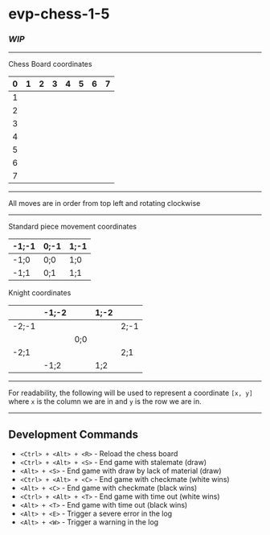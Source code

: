 # evp-chess-1-5

### *WIP*

---

Chess Board coordinates

| 0 | 1 | 2 | 3 | 4 | 5 | 6 | 7 |
|---|---|---|---|---|---|---|---|
| 1 |   |   |   |   |   |   |   |
| 2 |   |   |   |   |   |   |   |
| 3 |   |   |   |   |   |   |   |
| 4 |   |   |   |   |   |   |   |
| 5 |   |   |   |   |   |   |   |
| 6 |   |   |   |   |   |   |   |
| 7 |   |   |   |   |   |   |   |

---

All moves are in order from top left and rotating clockwise

---

Standard piece movement coordinates

| -1;-1 | 0;-1 | 1;-1 |
|-------|------|------|
| -1;0  | 0;0  | 1;0  |
| -1;1  | 0;1  | 1;1  |

Knight coordinates

|       | -1;-2 |     | 1;-2 |      |
|-------|-------|-----|------|------|
| -2;-1 |       |     |      | 2;-1 |
|       |       | 0;0 |      |      |
| -2;1  |       |     |      | 2;1  |
|       | -1;2  |     | 1;2  |      |

---

For readability, the following will be used to represent a coordinate
`[x, y]` where `x` is the column we are in and `y` is the row we are in.

---

## Development Commands

 - `<Ctrl> + <Alt> + <R>` - Reload the chess board
- `<Ctrl> + <Alt> + <S>` - End game with stalemate (draw)
- `<Alt> + <S>` - End game with draw by lack of material (draw)
 - `<Ctrl> + <Alt> + <C>` - End game with checkmate (white wins)
 - `<Alt> + <C>` - End game with checkmate (black wins)
 - `<Ctrl> + <Alt> + <T>` - End game with time out (white wins)
 - `<Alt> + <T>` - End game with time out (black wins)
 - `<Alt> + <E>` - Trigger a severe error in the log
 - `<Alt> + <W>` - Trigger a warning in the log
